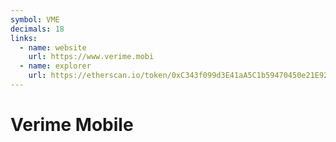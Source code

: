 ```yaml
---
symbol: VME
decimals: 18
links:
  - name: website
    url: https://www.verime.mobi
  - name: explorer
    url: https://etherscan.io/token/0xC343f099d3E41aA5C1b59470450e21E92E2d840b
---
```


# Verime Mobile
